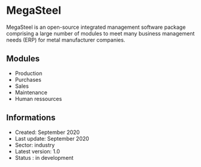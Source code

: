 # MegaSteel

MegaSteel is an open-source integrated management software package comprising a large number of modules to meet many business management needs (ERP) for metal manufacturer companies.

## Modules

- Production
- Purchases
- Sales
- Maintenance
- Human ressources

## Informations
- Created: September 2020
- Last update: September 2020
- Sector: industry
- Latest version: 1.0
- Status : in development
